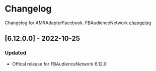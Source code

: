 # Changelog

Changelog for AMRAdapterFacebook. 
FBAudienceNetwork [changelog](https://developers.facebook.com/docs/audience-network/setting-up/platform-setup/ios/changelog)

## [6.12.0.0] - 2022-10-25
### Updated
- Offical release for FBAudienceNetwork 6.12.0
